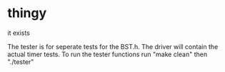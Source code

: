 # thingy
it exists

The tester is for seperate tests for the BST.h.
The driver will contain the actual timer tests.
To run the tester functions run "make clean" then "./tester"
